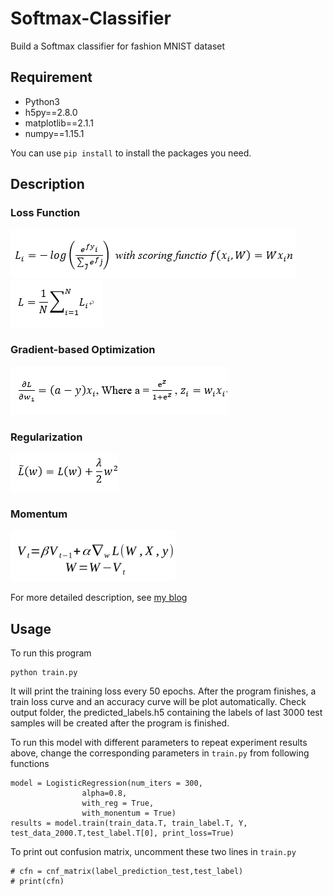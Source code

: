 # Softmax-Classifier
Build a Softmax classifier for fashion MNIST dataset

## Requirement 
* Python3 
* h5py==2.8.0
* matplotlib==2.1.1
* numpy==1.15.1

You can use `pip install` to install the packages you need.

## Description
### Loss Function
![img](img/formula1.png)
![img](img/formula2.png)
### Gradient-based Optimization
![img](img/formula3.png)
### Regularization
![img](img/formula4.png)
### Momentum
![img](img/formula5.png)

For more detailed description, see [my blog](http://sallykang.com/blog/2018/10/09/softmax-classifier-implementation)
## Usage 
To run this program
```
python train.py
```
It will print the training loss every 50 epochs. After the program finishes, a train loss curve and an accuracy curve will be plot automatically. Check output folder, the predicted_labels.h5 containing the labels of last 3000 test samples will be created after the program is finished.

To run this model with different parameters to repeat experiment results above, change the corresponding parameters in `train.py` from following functions
```
model = LogisticRegression(num_iters = 300,
                alpha=0.8,
                with_reg = True,
                with_monentum = True)
results = model.train(train_data.T, train_label.T, Y, test_data_2000.T,test_label.T[0], print_loss=True)
```

To print out confusion matrix, uncomment these two lines in  `train.py`
```
# cfn = cnf_matrix(label_prediction_test,test_label)
# print(cfn)
```
